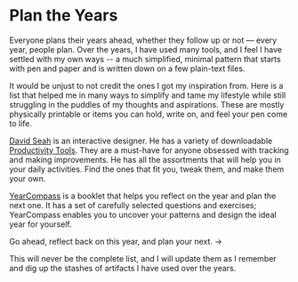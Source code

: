 # Plan the Years

Everyone plans their years ahead, whether they follow up or not — every year, people plan. Over the years, I have used many tools, and I feel I have settled with my own ways -- a much simplified, minimal pattern that starts with pen and paper and is written down on a few plain-text files.

It would be unjust to not credit the ones I got my inspiration from. Here is a list that helped me in many ways to simplify and tame my lifestyle while still struggling in the puddles of my thoughts and aspirations. These are mostly physically printable or items you can hold, write on, and feel your pen come to life.

[David Seah](https://davidseah.com) is an interactive designer. He has a variety of downloadable [Productivity Tools](https://davidseah.com/productivity-tools/). They are a must-have for anyone obsessed with tracking and making improvements. He has all the assortments that will help you in your daily activities. Find the ones that fit you, tweak them, and make them your own.

[YearCompass](https://yearcompass.com) is a booklet that helps you reflect on the year and plan the next one. It has a set of carefully selected questions and exercises; YearCompass enables you to uncover your patterns and design the ideal year for yourself.

Go ahead, reflect back on this year, and plan your next. →

This will never be the complete list, and I will update them as I remember and dig up the stashes of artifacts I have used over the years.